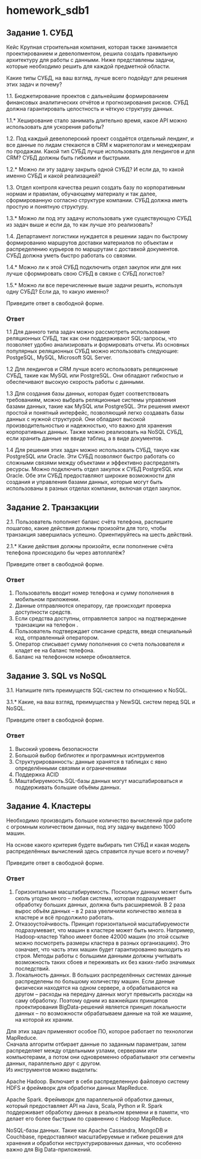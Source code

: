 # homework_sdb1
## Задание 1. СУБД
Кейс
Крупная строительная компания, которая также занимается проектированием и девелопментом, решила создать правильную архитектуру для работы с данными. Ниже представлены задачи, которые необходимо решить для каждой предметной области.

Какие типы СУБД, на ваш взгляд, лучше всего подойдут для решения этих задач и почему?

1.1. Бюджетирование проектов с дальнейшим формированием финансовых аналитических отчётов и прогнозирования рисков. СУБД должна гарантировать целостность и чёткую структуру данных.

1.1.* Хеширование стало занимать длительно время, какое API можно использовать для ускорения работы?

1.2. Под каждый девелоперский проект создаётся отдельный лендинг, и все данные по лидам стекаются в CRM к маркетологам и менеджерам по продажам. Какой тип СУБД лучше использовать для лендингов и для CRM? СУБД должны быть гибкими и быстрыми.

1.2.* Можно ли эту задачу закрыть одной СУБД? И если да, то какой именно СУБД и какой реализацией?

1.3. Отдел контроля качества решил создать базу по корпоративным нормам и правилам, обучающему материалу и так далее, сформированную согласно структуре компании. СУБД должна иметь простую и понятную структуру.

1.3.* Можно ли под эту задачу использовать уже существующую СУБД из задач выше и если да, то как лучше это реализовать?

1.4. Департамент логистики нуждается в решении задач по быстрому формированию маршрутов доставки материалов по объектам и распределению курьеров по маршрутам с доставкой документов. СУБД должна уметь быстро работать со связями.

1.4.* Можно ли к этой СУБД подключить отдел закупок или для них лучше сформировать свою СУБД в связке с СУБД логистов?

1.5.* Можно ли все перечисленные выше задачи решить, используя одну СУБД? Если да, то какую именно?

Приведите ответ в свободной форме.   
### Ответ

1.1 Для данного типа задач можно рассмотреть использование реляционных СУБД, так как  они поддерживают SQL-запросы, что позволяет удобно анализировать и формировать отчеты. Из основных популярных реляционных СУБД можно использовать следующие: PostgeSQL, MySQL, Microsoft SQL Server.  
  
1.2 Для лендингов и CRM лучше всего использовать реляционные СУБД, такие как MySQL или PostgreSQL. Они обладают гибкостью и обеспечивают высокую скорость работы с данными.

1.3 Для создания базы данных, которая будет соответствовать требованиям, можно выбрать реляционные системы управления базами данных, такие как MySQL или PostgreSQL. Эти решения имеют простой и понятный интерфейс, позволяющий легко создавать базы данных с нужной структурой. Они обладают высокой производительностью и надежностью, что важно для хранения корпоративных данных. Также можно реализовать на NoSQL СУБД, если хранить данные не ввиде таблиц, а в виде документов. 

1.4 Для решения этих задач можно использовать СУБД, такую как PostgreSQL или Oracle. Эти СУБД позволяют быстро работать со сложными связями между объектами и эффективно распределять ресурсы. Можно подключить отдел закупок к СУБД PostgreSQL или Oracle. Обе эти СУБД предоставляют широкие возможности для создания и управления базами данных, которые могут быть использованы в разных отделах компании, включая отдел закупок.

## Задание 2. Транзакции
2.1. Пользователь пополняет баланс счёта телефона, распишите пошагово, какие действия должны произойти для того, чтобы транзакция завершилась успешно. Ориентируйтесь на шесть действий.

2.1.* Какие действия должны произойти, если пополнение счёта телефона происходило бы через автоплатёж?

Приведите ответ в свободной форме.  
### Ответ
1. Пользователь вводит номер  телефона и сумму пополнения в мобильном приложении.  
2. Данные отправляются оператору, где происходит проверка доступности средств.  
3. Если средства доступны,  отправляется запрос на подтверждение транзакции на телефон .  
4. Пользователь подтверждает списание средств, введя специальный код, отправленный оператором.  
5. Оператор списывает сумму пополнения со счета пользователя и кладет ее на баланс телефона.  
6. Баланс на  телефонном номере обновляется.



## Задание 3. SQL vs NoSQL
3.1. Напишите пять преимуществ SQL-систем по отношению к NoSQL.

3.1.* Какие, на ваш взгляд, преимущества у NewSQL систем перед SQL и NoSQL.

Приведите ответ в свободной форме.  
### Ответ
1. Высокий уровень безопасности  
2. Большой выбор библиотек и программных иснтрументов
3. Структурированность: данные хранятся в таблицах с явно определёнными связями и ограничениями
4. Поддержка ACID
5. Маштабируемость.SQL-базы данных могут масштабироваться и поддерживать большие объёмы данных.

## Задание 4. Кластеры
Необходимо производить большое количество вычислений при работе с огромным количеством данных, под эту задачу выделено 1000 машин.

На основе какого критерия будете выбирать тип СУБД и какая модель распределённых вычислений здесь справится лучше всего и почему?

Приведите ответ в свободной форме.  
### Ответ
1. Горизонтальная масштабируемость. Поскольку данных может быть сколь угодно много – любая система, которая подразумевает обработку больших данных, должна быть расширяемой. В 2 раза вырос объём данных – в 2 раза увеличили количество железа в кластере и всё продолжило работать.
2. Отказоустойчивость. Принцип горизонтальной масштабируемости подразумевает, что машин в кластере может быть много. Например, Hadoop-кластер Yahoo имеет более 42000 машин (по этой ссылке можно посмотреть размеры кластера в разных организациях). Это означает, что часть этих машин будет гарантированно выходить из строя. Методы работы с большими данными должны учитывать возможность таких сбоев и переживать их без каких-либо значимых последствий.
3. Локальность данных. В больших распределённых системах данные распределены по большому количеству машин. Если данные физически находятся на одном сервере, а обрабатываются на другом – расходы на передачу данных могут превысить расходы на саму обработку. Поэтому одним из важнейших принципов проектирования BigData-решений является принцип локальности данных – по возможности обрабатываем данные на той же машине, на которой их храним.
   
Для этих задач применяют особое ПО, которое работает по технологии MapReduce.  
Сначала алгоритм отбирает данные по заданным параметрам, затем распределяет между отдельными узлами, серверами или компьютерами, а потом они одновременно обрабатывают эти сегменты данных, параллельно друг с другом.  
Из инструментов можно выделить:  

Apache Hadoop. Включает в себя распределенную файловую систему HDFS и фреймворк для обработки данных MapReduce. 

Apache Spark. Фреймворк для параллельной обработки данных, который предоставляет API на Java, Scala, Python и R. Spark поддерживает обработку данных в реальном времени и в памяти, что делает его более быстрым по сравнению с Hadoop MapReduce.  

NoSQL-базы данных. Такие как Apache Cassandra, MongoDB и Couchbase, предоставляют масштабируемые и гибкие решения для хранения и обработки неструктурированных данных, что особенно важно для Big Data-приложений. 


